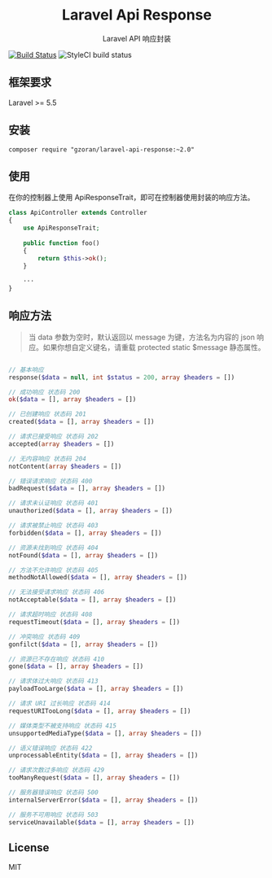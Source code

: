 <h1 align="center">Laravel Api Response</h1>

<p align="center">Laravel API 响应封装</p>

[![Build Status](https://travis-ci.org/gzoran/laravel-api-response.svg?branch=master)](https://travis-ci.org/gzoran/laravel-api-response)
![StyleCI build status](https://github.styleci.io/repos/160281187/shield) 

## 框架要求

Laravel >= 5.5

## 安装

```shell
composer require "gzoran/laravel-api-response:~2.0"
```

## 使用

在你的控制器上使用 ApiResponseTrait，即可在控制器使用封装的响应方法。

```php
class ApiController extends Controller
{
    use ApiResponseTrait;
    
    public function foo()
    {
        return $this->ok();
    }
    
    ···
}
```

## 响应方法

> 当 data 参数为空时，默认返回以 message 为键，方法名为内容的 json 响应。如果你想自定义键名，请重载 protected static $message 静态属性。

```php

// 基本响应
response($data = null, int $status = 200, array $headers = [])

// 成功响应 状态码 200
ok($data = [], array $headers = [])

// 已创建响应 状态码 201
created($data = [], array $headers = [])

// 请求已接受响应 状态码 202
accepted(array $headers = [])

// 无内容响应 状态码 204
notContent(array $headers = [])

// 错误请求响应 状态码 400
badRequest($data = [], array $headers = [])

// 请求未认证响应 状态码 401
unauthorized($data = [], array $headers = [])

// 请求被禁止响应 状态码 403
forbidden($data = [], array $headers = [])

// 资源未找到响应 状态码 404
notFound($data = [], array $headers = [])

// 方法不允许响应 状态码 405
methodNotAllowed($data = [], array $headers = [])

// 无法接受请求响应 状态码 406
notAcceptable($data = [], array $headers = [])

// 请求超时响应 状态码 408
requestTimeout($data = [], array $headers = [])

// 冲突响应 状态码 409
gonfilct($data = [], array $headers = [])

// 资源已不存在响应 状态码 410
gone($data = [], array $headers = [])

// 请求体过大响应 状态码 413
payloadTooLarge($data = [], array $headers = [])

// 请求 URI 过长响应 状态码 414
requestURITooLong($data = [], array $headers = [])

// 媒体类型不被支持响应 状态码 415
unsupportedMediaType($data = [], array $headers = [])

// 语义错误响应 状态码 422
unprocessableEntity($data = [], array $headers = [])

// 请求次数过多响应 状态码 429
tooManyRequest($data = [], array $headers = [])

// 服务器错误响应 状态码 500
internalServerError($data = [], array $headers = [])

// 服务不可用响应 状态码 503
serviceUnavailable($data = [], array $headers = [])

```

## License

MIT